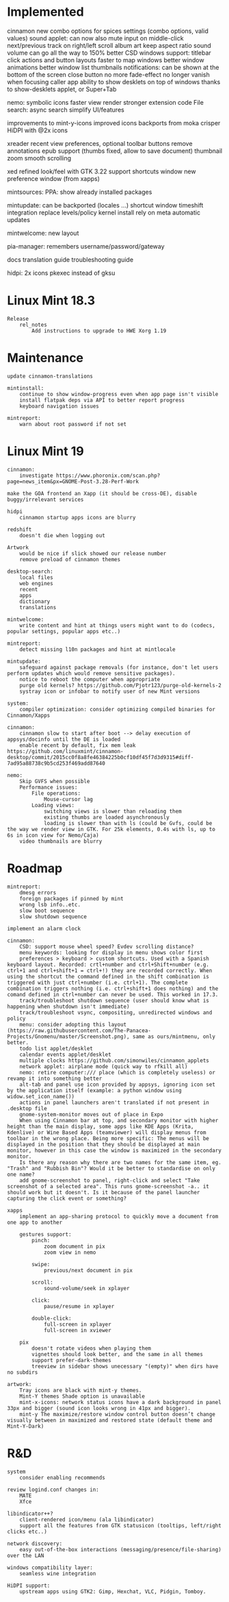 
Implemented
===========

cinnamon
    new combo options for spices settings (combo options, valid values)
    sound applet:
        can now also mute input on middle-click
        next/previous track on right/left scroll
        album art keep aspect ratio
    sound volume can go all the way to 150%
    better CSD windows support: titlebar click actions and button layouts
    faster to map windows
    better window animations
    better window list thumbnails
    notifications:
        can be shown at the bottom of the screen
        close button
        no more fade-effect
        no longer vanish when focusing caller app
    ability to show desklets on top of windows thanks to show-desklets applet, or Super+Tab

nemo:
    symbolic icons
    faster view render
    stronger extension code
    File search:
        async search
        simplify UI/features

improvements to mint-y-icons
    improved icons
    backports from moka
    crisper HiDPI with @2x icons

xreader
    recent view
    preferences, optional toolbar buttons
    remove annotations
    epub support (thumbs fixed, allow to save document)
    thumbnail zoom
    smooth scrolling

xed
    refined look/feel with GTK 3.22 support
    shortcuts window
    new preference window (from xapps)

mintsources:
    PPA: show already installed packages

mintupdate:
    can be backported (locales ...)
    shortcut window
    timeshift integration replace levels/policy
    kernel install rely on meta
    automatic updates

mintwelcome:
    new layout

pia-manager:
    remembers username/password/gateway

docs
    translation guide
    troubleshooting guide

hidpi:
    2x icons
    pkexec instead of gksu

Linux Mint 18.3
===============

    Release
        rel_notes
            Add instructions to upgrade to HWE Xorg 1.19

Maintenance
===========

    update cinnamon-translations

    mintinstall:
        continue to show window-progress even when app page isn't visible
        install flatpak deps via API to better report progress
        keyboard navigation issues

    mintreport:
        warn about root password if not set

Linux Mint 19
=============

    cinnamon:
        investigate https://www.phoronix.com/scan.php?page=news_item&px=GNOME-Post-3.28-Perf-Work

    make the GOA frontend an Xapp (it should be cross-DE), disable buggy/irrelevant services

    hidpi
        cinnamon startup apps icons are blurry

    redshift
        doesn't die when logging out

    Artwork
        would be nice if slick showed our release number
        remove preload of cinnamon themes

    desktop-search:
        local files
        web engines
        recent
        apps
        dictionary
        translations

    mintwelcome:
        write content and hint at things users might want to do (codecs, popular settings, popular apps etc..)

    mintreport:
        detect missing l10n packages and hint at mintlocale

    mintupdate:
        safeguard against package removals (for instance, don't let users perform updates which would remove sensitive packages).
        notice to reboot the computer when appropriate
        purge old kernels? https://github.com/Pjotr123/purge-old-kernels-2
        systray icon or infobar to notify user of new Mint versions

    system:
        compiler optimization: consider optimizing compiled binaries for Cinnamon/Xapps

    cinnamon:
        cinnamon slow to start after boot --> delay execution of appsys/docinfo until the DE is loaded
        enable recent by default, fix mem leak https://github.com/linuxmint/cinnamon-desktop/commit/2015cc0f8a8fe46384225b0cf10df45f7d3d9315#diff-7ad95a88738c9b5cd253f469add87640

    nemo:
        Skip GVFS when possible
        Performance issues:
            File operations:
                Mouse-cursor lag
            Loading views:
                switching views is slower than reloading them
                existing thumbs are loaded asynchronously
                loading is slower than with ls (could be Gvfs, could be the way we render view in GTK. For 25k elements, 0.4s with ls, up to 6s in icon view for Nemo/Caja)
        video thumbnails are blurry

Roadmap
=======

    mintreport:
        dmesg errors
        foreign packages if pinned by mint
        wrong lsb info..etc.
        slow boot sequence
        slow shutdown sequence

    implement an alarm clock

    cinnamon:
        CSD: support mouse wheel speed? Evdev scrolling distance?
        menu keywords: looking for display in menu shows color first
        preferences > keyboard > custom shortcuts. Used with a Spanish keyboard layout. Recorded: crtl+number and ctrl+Shift+number (e.g. ctrl+1 and ctrl+shift+1 = ctrl+!) they are recorded correctly. When using the shortcut the command defined in the shift combination is triggered with just ctrl+number (i.e. ctrl+1). The complete combination triggers nothing (i.e. ctrl+shift+1 does nothing) and the comand defined in ctrl+number can never be used. This worked in 17.3.
        track/troubleshoot shutdown sequence (user should know what is happening when shutdown isn't immediate)
        track/troubleshoot vsync, compositing, unredirected windows and policy
        menu: consider adopting this layout (https://raw.githubusercontent.com/The-Panacea-Projects/Gnomenu/master/Screenshot.png), same as ours/mintmenu, only better.
        todo list applet/desklet
        calendar events applet/desklet
        multiple clocks https://github.com/simonwiles/cinnamon_applets
        network applet: airplane mode (quick way to rfkill all)
        nemo: retire computer:/// place (which is completely useless) or revamp it into something better
        alt-tab and panel use icon provided by appsys, ignoring icon set by the application itself (example: a python window using widow.set_icon_name())
        actions in panel launchers aren't translated if not present in .desktop file
        gnome-system-monitor moves out of place in Expo
        When using Cinnamon bar at top, and secondary monitor with higher height than the main display, some apps like KDE Apps (Krita, Kdenlive) or Wine Based Apps (teamviewer) will display menus from toolbar in the wrong place. Being more specific: The menus will be displayed in the position that they should be displayed at main monitor, however in this case the window is maximized in the secondary monitor.
        Is there any reason why there are two names for the same item, eg. "Trash" and "Rubbish Bin"? Would it be better to standardise on only one name?
        add gnome-screenshot to panel, right-click and select "Take screenshot of a selected area". This runs gnome-screenshot -a.. it should work but it doesn't. Is it because of the panel launcher capturing the click event or something?

    xapps
        implement an app-sharing protocol to quickly move a document from one app to another

        gestures support:
            pinch:
                zoom document in pix
                zoom view in nemo

            swipe:
                previous/next document in pix

            scroll:
                sound-volume/seek in xplayer

            click:
                pause/resume in xplayer

            double-click:
                full-screen in xplayer
                full-screen in xviewer

        pix
            doesn't rotate videos when playing them
            vignettes should look better, and the same in all themes
            support prefer-dark-themes
            treeview in sidebar shows unecessary "(empty)" when dirs have no subdirs

    artwork:
        Tray icons are black with mint-y themes.
        Mint-Y themes Shade option is unavailable
        mint-x-icons: network status icons have a dark background in panel 33px and bigger (sound icon looks wrong in 41px and bigger).
        mint-y The maximize/restore window control button doesn’t change visually between in maximized and restored state (default theme and Mint-Y-Dark)

R&D
===

    system
        consider enabling recommends

    review logind.conf changes in:
        MATE
        Xfce

    libindicator++?
        client-rendered icon/menu (ala libindicator)
        support all the features from GTK statusicon (tooltips, left/right clicks etc..)

    network discovery:
        easy out-of-the-box interactions (messaging/presence/file-sharing) over the LAN

    windows compatibility layer:
        seamless wine integration

    HiDPI support:
        upstream apps using GTK2: Gimp, Hexchat, VLC, Pidgin, Tomboy.

